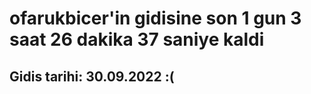 # ofarukbicer'in gidisine son 1 gun 3 saat 26 dakika 37 saniye kaldi

## Gidis tarihi: 30.09.2022 :(